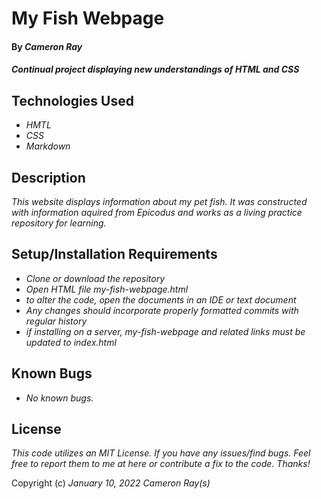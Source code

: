 # My Fish Webpage

#### By _**Cameron Ray**_

#### _Continual project displaying new understandings of HTML and CSS_

## Technologies Used

* _HMTL_
* _CSS_
* _Markdown_


## Description

_This website displays information about my pet fish. It was constructed with information aquired from Epicodus and works as a living practice repository for learning._

## Setup/Installation Requirements

* _Clone or download the repository_
* _Open HTML file my-fish-webpage.html_
* _to alter the code, open the documents in an IDE or text document_
* _Any changes should incorporate properly formatted commits with regular history_
* _if installing on a server, my-fish-webpage and related links must be updated to index.html_


## Known Bugs

* _No known bugs._

## License

_This code utilizes an MIT License. If you have any issues/find bugs. Feel free to report them to me at here or contribute a fix to the code. Thanks!_

Copyright (c) _January 10, 2022_ _Cameron Ray(s)_
